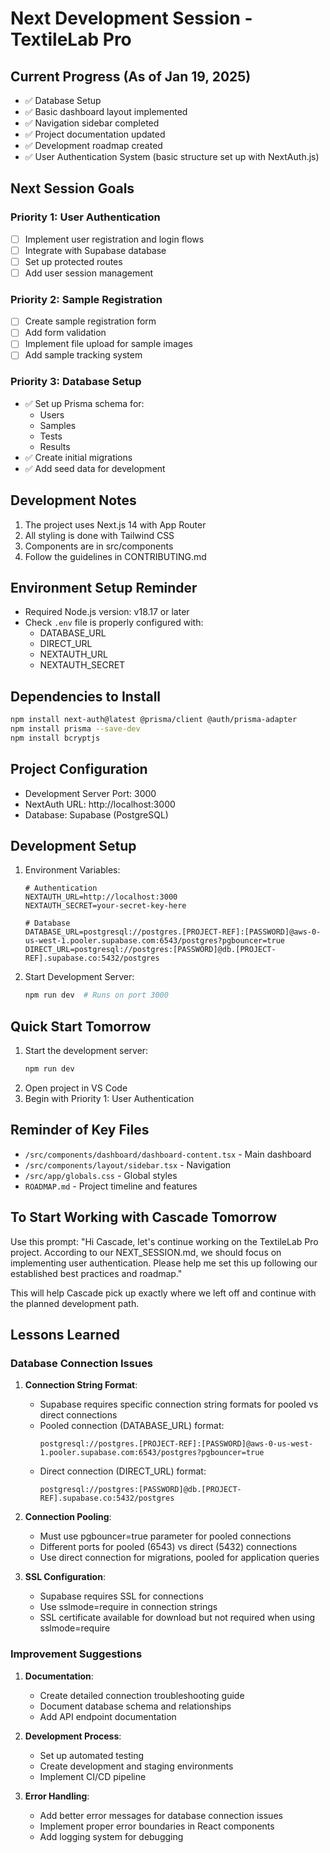 # Next Development Session - TextileLab Pro

## Current Progress (As of Jan 19, 2025)
- ✅ Database Setup
- ✅ Basic dashboard layout implemented
- ✅ Navigation sidebar completed
- ✅ Project documentation updated
- ✅ Development roadmap created
- ✅ User Authentication System (basic structure set up with NextAuth.js)

## Next Session Goals

### Priority 1: User Authentication
- [ ] Implement user registration and login flows
- [ ] Integrate with Supabase database
- [ ] Set up protected routes
- [ ] Add user session management

### Priority 2: Sample Registration
- [ ] Create sample registration form
- [ ] Add form validation
- [ ] Implement file upload for sample images
- [ ] Add sample tracking system

### Priority 3: Database Setup
- ✅ Set up Prisma schema for:
  - Users
  - Samples
  - Tests
  - Results
- ✅ Create initial migrations
- ✅ Add seed data for development

## Development Notes
1. The project uses Next.js 14 with App Router
2. All styling is done with Tailwind CSS
3. Components are in src/components
4. Follow the guidelines in CONTRIBUTING.md

## Environment Setup Reminder
- Required Node.js version: v18.17 or later
- Check `.env` file is properly configured with:
  - DATABASE_URL
  - DIRECT_URL
  - NEXTAUTH_URL
  - NEXTAUTH_SECRET

## Dependencies to Install
```bash
npm install next-auth@latest @prisma/client @auth/prisma-adapter
npm install prisma --save-dev
npm install bcryptjs
```

## Project Configuration
- Development Server Port: 3000
- NextAuth URL: http://localhost:3000
- Database: Supabase (PostgreSQL)

## Development Setup
1. Environment Variables:
   ```env
   # Authentication
   NEXTAUTH_URL=http://localhost:3000
   NEXTAUTH_SECRET=your-secret-key-here

   # Database
   DATABASE_URL=postgresql://postgres.[PROJECT-REF]:[PASSWORD]@aws-0-us-west-1.pooler.supabase.com:6543/postgres?pgbouncer=true
   DIRECT_URL=postgresql://postgres:[PASSWORD]@db.[PROJECT-REF].supabase.co:5432/postgres
   ```

2. Start Development Server:
   ```bash
   npm run dev  # Runs on port 3000
   ```

## Quick Start Tomorrow
1. Start the development server:
   ```bash
   npm run dev
   ```
2. Open project in VS Code
3. Begin with Priority 1: User Authentication

## Reminder of Key Files
- `/src/components/dashboard/dashboard-content.tsx` - Main dashboard
- `/src/components/layout/sidebar.tsx` - Navigation
- `/src/app/globals.css` - Global styles
- `ROADMAP.md` - Project timeline and features

## To Start Working with Cascade Tomorrow
Use this prompt:
"Hi Cascade, let's continue working on the TextileLab Pro project. According to our NEXT_SESSION.md, we should focus on implementing user authentication. Please help me set this up following our established best practices and roadmap."

This will help Cascade pick up exactly where we left off and continue with the planned development path.

## Lessons Learned

### Database Connection Issues
1. **Connection String Format**: 
   - Supabase requires specific connection string formats for pooled vs direct connections
   - Pooled connection (DATABASE_URL) format:
     ```
     postgresql://postgres.[PROJECT-REF]:[PASSWORD]@aws-0-us-west-1.pooler.supabase.com:6543/postgres?pgbouncer=true
     ```
   - Direct connection (DIRECT_URL) format:
     ```
     postgresql://postgres:[PASSWORD]@db.[PROJECT-REF].supabase.co:5432/postgres
     ```

2. **Connection Pooling**:
   - Must use pgbouncer=true parameter for pooled connections
   - Different ports for pooled (6543) vs direct (5432) connections
   - Use direct connection for migrations, pooled for application queries

3. **SSL Configuration**:
   - Supabase requires SSL for connections
   - Use sslmode=require in connection strings
   - SSL certificate available for download but not required when using sslmode=require

### Improvement Suggestions
1. **Documentation**:
   - Create detailed connection troubleshooting guide
   - Document database schema and relationships
   - Add API endpoint documentation

2. **Development Process**:
   - Set up automated testing
   - Create development and staging environments
   - Implement CI/CD pipeline

3. **Error Handling**:
   - Add better error messages for database connection issues
   - Implement proper error boundaries in React components
   - Add logging system for debugging
